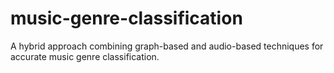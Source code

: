 # music-genre-classification
A hybrid approach combining graph-based and audio-based techniques for accurate music genre classification.
